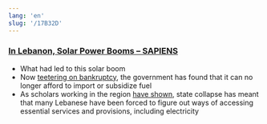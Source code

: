 ```yaml
---
lang: 'en'
slug: '/17B32D'
---
```


### [In Lebanon, Solar Power Booms – SAPIENS](https://www.sapiens.org/culture/lebanon-solar-power/)

- What had led to this solar boom
- Now [teetering on bankruptcy](https://www.reuters.com/world/middle-east/lebanon-central-bank-governor-says-central-bank-still-functioning-statement-2022-04-04/), the government has found that it can no longer afford to import or subsidize fuel
- As scholars working in the region [have shown](https://press.princeton.edu/books/hardcover/9780691168968/everyday-sectarianism-in-urban-lebanon), state collapse has meant that many Lebanese have been forced to figure out ways of accessing essential services and provisions, including electricity

<head>
  <html lang="en-US"/>
</head>
